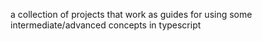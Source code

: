 a collection of projects that work as guides for using some intermediate/advanced concepts in typescript 
